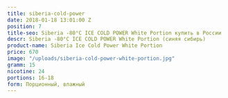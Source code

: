 ```yaml
---
title: siberia-cold-power
date: 2018-01-18 13:01:00 Z
position: 7
title-seo: Siberia -80°C ICE COLD POWER White Portion купить в России
descr: Siberia -80°C ICE COLD POWER White Portion (синяя сибирь)
product-name: Siberia Ice Cold Power White Portion
price: 670
image: "/uploads/siberia-cold-power-white-portion.jpg"
gramm: 15
nicotine: 24
portions: 16-18
form: Порционный, влажный
---
```


